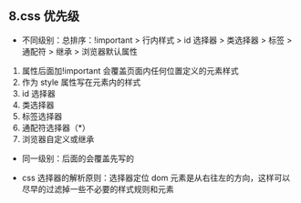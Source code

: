 ## 8.css 优先级

* 不同级别：总排序：!important > 行内样式 > id 选择器 > 类选择器 > 标签 > 通配符 > 继承 > 浏览器默认属性

1.  属性后面加!important 会覆盖页面内任何位置定义的元素样式
2.  作为 style 属性写在元素内的样式
3.  id 选择器
4.  类选择器
5.  标签选择器
6.  通配符选择器（\*）
7.  浏览器自定义或继承

* 同一级别：后面的会覆盖先写的

- css 选择器的解析原则：选择器定位 dom 元素是从右往左的方向，这样可以尽早的过滤掉一些不必要的样式规则和元素
